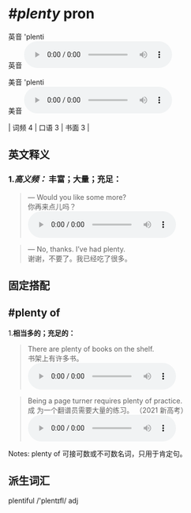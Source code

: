 # ***\#plenty*** pron
英音 'plenti  
英音
<audio src="./media/plenty-B.aac" controls="controls"></audio>

美音 'plenti  
美音
<audio src="./media/plenty.aac" controls="controls"></audio>



| 词频 4 | 口语 3 | 书面 3 |  

英文释义
---
### 1.*高义频：* **丰富；大量；充足：**  

 > — Would you like some more?   
 > 你再来点儿吗？    
<audio src="./media/plenty-1.aac" controls="controls"></audio>

 > — No, thanks. I’ve had plenty.   
 > 谢谢，不要了。我已经吃了很多。    


固定搭配
---
## \#plenty of 
1.**相当多的；充足的：**  

 > There are plenty of books on the shelf.   
 > 书架上有许多书。    
<audio src="./media/plenty-2.aac" controls="controls"></audio>

 > Being a page turner requires plenty of practice.  
 > 成 为一个翻谱员需要大量的练习。  （2021 新高考）  
<audio src="./media/Being a page turner requires plenty of practice2_AAC.aac" controls="controls"></audio>

Notes: plenty of 可接可数或不可数名词，只用于肯定句。  

派生词汇
---
plentiful /'plentɪfl/ adj   

